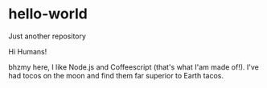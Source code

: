 # hello-world
Just another repository

Hi Humans!

bhzmy here, I like Node.js and Coffeescript (that's what I'am made of!).
I've had tocos on the moon and find them far superior to Earth tacos.
